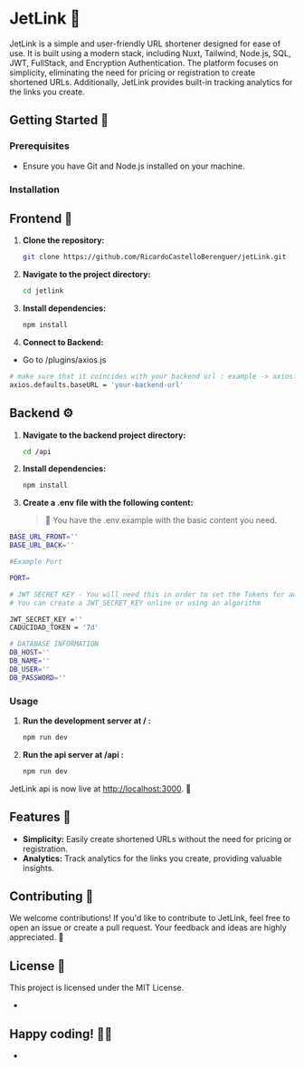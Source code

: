 # JetLink 🚀

JetLink is a simple and user-friendly URL shortener designed for ease of use. It is built using a modern stack, including Nuxt, Tailwind, Node.js, SQL, JWT, FullStack, and Encryption Authentication. The platform focuses on simplicity, eliminating the need for pricing or registration to create shortened URLs. Additionally, JetLink provides built-in tracking analytics for the links you create.

## Getting Started 🏹

### Prerequisites

- Ensure you have Git and Node.js installed on your machine.

### Installation

## Frontend 🎨

1. **Clone the repository:**

   ```bash
   git clone https://github.com/RicardoCastelloBerenguer/jetLink.git

   ```

2. **Navigate to the project directory:**

   ```bash
   cd jetlink

   ```

3. **Install dependencies:**
   ```bash
   npm install
   ```
4. **Connect to Backend:**

- Go to /plugins/axios.js

```bash
# make sure that it coincides with your backend url : example -> axios.defaults.baseURL = 'http://localhost:3333/'
axios.defaults.baseURL = 'your-backend-url'

```

## Backend ⚙️

1. **Navigate to the backend project directory:**

   ```bash
   cd /api

   ```

2. **Install dependencies:**

   ```bash
   npm install
   ```

3. **Create a .env file with the following content:**
   > 🚧 You have the .env.example with the basic content you need.

```bash
BASE_URL_FRONT=''
BASE_URL_BACK=''

#Example Port

PORT=

# JWT SECRET KEY - You will need this in order to set the Tokens for authentication.
# You can create a JWT_SECRET_KEY online or using an algorithm

JWT_SECRET_KEY =''
CADUCIDAD_TOKEN = '7d'

# DATABASE INFORMATION
DB_HOST=''
DB_NAME=''
DB_USER=''
DB_PASSWORD=''
```

### Usage

1. **Run the development server at / :**

   ```bash
   npm run dev
   ```

2. **Run the api server at /api :**

   ```bash
   npm run dev
   ```

JetLink api is now live at [http://localhost:3000](http://localhost:3333). 🚀

## Features 🌟

- **Simplicity:** Easily create shortened URLs without the need for pricing or registration.
- **Analytics:** Track analytics for the links you create, providing valuable insights.

## Contributing 🤝

We welcome contributions! If you'd like to contribute to JetLink, feel free to open an issue or create a pull request. Your feedback and ideas are highly appreciated. 🌟

## License 📄

This project is licensed under the MIT License.

-

## Happy coding! 🚀✨

-
